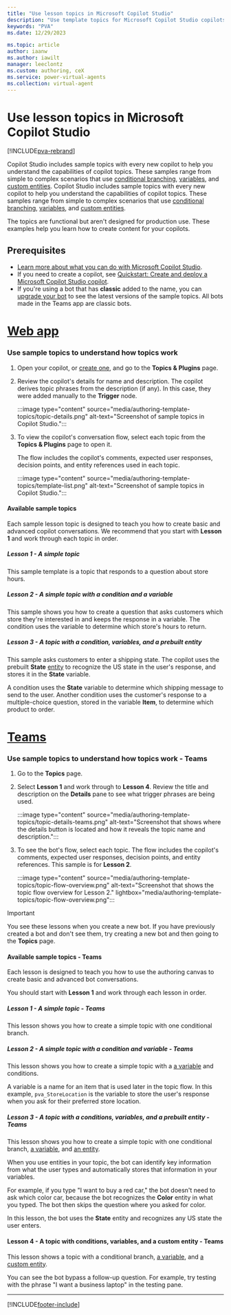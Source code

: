 ```yaml
---
title: "Use lesson topics in Microsoft Copilot Studio"
description: "Use template topics for Microsoft Copilot Studio copilots."
keywords: "PVA"
ms.date: 12/29/2023

ms.topic: article
author: iaanw
ms.author: iawilt
manager: leeclontz
ms.custom: authoring, ceX
ms.service: power-virtual-agents
ms.collection: virtual-agent
---
```


# Use lesson topics in Microsoft Copilot Studio

[!INCLUDE[pva-rebrand](includes/pva-rebrand.md)]

Copilot Studio includes sample topics with every new copilot to help you understand the capabilities of copilot topics. These samples range from simple to complex scenarios that use [conditional branching](authoring-create-edit-topics.md), [variables](authoring-variables.md), and [custom entities](advanced-entities-slot-filling.md).
Copilot Studio includes sample topics with every new copilot to help you understand the capabilities of copilot topics. These samples range from simple to complex scenarios that use [conditional branching](authoring-create-edit-topics.md), [variables](authoring-variables.md), and [custom entities](advanced-entities-slot-filling.md).

The topics are functional but aren't designed for production use. These examples help you learn how to create content for your copilots.

## Prerequisites

- [Learn more about what you can do with Microsoft Copilot Studio](fundamentals-what-is-power-virtual-agents.md).
- If you need to create a copilot, see [Quickstart: Create and deploy a Microsoft Copilot Studio copilot](fundamentals-get-started.md).
- If you're using a bot that has **classic** added to the name, you can [upgrade your bot](unified-authoring-conversion.md) to see the latest versions of the sample topics. All bots made in the Teams app are classic bots.

# [Web app](#tab/web)

### Use sample topics to understand how topics work

1. Open your copilot, or [create one](fundamentals-get-started.md), and go to the **Topics & Plugins** page.

1. Review the copilot's details for name and description. The copilot derives topic phrases from the description (if any). In this case, they were added manually to the **Trigger** node.

   :::image type="content" source="media/authoring-template-topics/topic-details.png" alt-text="Screenshot of sample topics in Copilot Studio.":::

1. To view the copilot's conversation flow, select each topic from the **Topics & Plugins** page to open it.

    The flow includes the copilot's comments, expected user responses, decision points, and entity references used in each topic.

   :::image type="content" source="media/authoring-template-topics/template-list.png" alt-text="Screenshot of sample topics in Copilot Studio.":::

#### Available sample topics

Each sample lesson topic is designed to teach you how to create basic and advanced copilot conversations. We recommend that you start with **Lesson 1** and work through each topic in order.

##### Lesson 1 - A simple topic

This sample template is a topic that responds to a question about store hours.

##### Lesson 2 - A simple topic with a condition and a variable

This sample shows you how to create a question that asks customers which store they're interested in and keeps the response in a variable. The condition uses the variable to determine which store's hours to return.

##### Lesson 3 - A topic with a condition, variables, and a prebuilt entity

This sample asks customers to enter a shipping state. The copilot uses the prebuilt **State** [entity](advanced-entities-slot-filling.md) to recognize the US state in the user's response, and stores it in the **State** variable.

A condition uses the **State** variable to determine which shipping message to send to the user. Another condition uses the customer's response to a multiple-choice question, stored in the variable **Item**, to determine which product to order.

# [Teams](#tab/teams)

### Use sample topics to understand how topics work - Teams

1. Go to the **Topics** page.

1. Select **Lesson 1** and work through to **Lesson 4**. Review the title and description on the **Details** pane to see what trigger phrases are being used.

   :::image type="content" source="media/authoring-template-topics/topic-details-teams.png" alt-text="Screenshot that shows where the details button is located and how it reveals the topic name and description.":::

1. To see the bot's flow, select each topic. The flow includes the copilot's comments, expected user responses, decision points, and entity references. This sample is for **Lesson 2**.

   :::image type="content" source="media/authoring-template-topics/topic-flow-overview.png" alt-text="Screenshot that shows the topic flow overview for Lesson 2." lightbox="media/authoring-template-topics/topic-flow-overview.png":::

> [!IMPORTANT]
> You see these lessons when you create a new bot. If you have previously created a bot and don't see them, try creating a new bot and then going to the **Topics** page.

#### Available sample topics - Teams

Each lesson is designed to teach you how to use the authoring canvas to create basic and advanced bot conversations.

You should start with **Lesson 1** and work through each lesson in order.

##### Lesson 1 - A simple topic - Teams

This lesson shows you how to create a simple topic with one conditional branch.

##### Lesson 2 - A simple topic with a condition and variable - Teams

This lesson shows you how to create a simple topic with a [a variable](authoring-variables.md) and conditions.

A variable is a name for an item that is used later in the topic flow. In this example, `pva_StoreLocation` is the variable to store the user's response when you ask for their preferred store location.

##### Lesson 3 - A topic with a conditions, variables, and a prebuilt entity - Teams

This lesson shows you how to create a simple topic with one conditional branch, [a variable](authoring-variables.md), and [an entity](advanced-entities-slot-filling.md).

When you use entities in your topic, the bot can identify key information from what the user types and automatically stores that information in your variables.

For example, if you type "I want to buy a red car," the bot doesn't need to ask which color car, because the bot recognizes the **Color** entity in what you typed. The bot then skips the question where you asked for color.

In this lesson, the bot uses the **State** entity and recognizes any US state the user enters.

#### Lesson 4 - A topic with conditions, variables, and a custom entity - Teams

This lesson shows a topic with a conditional branch, [a variable](authoring-variables.md), and [a custom entity](advanced-entities-slot-filling.md#custom-entities).

You can see the bot bypass a follow-up question. For example, try testing with the phrase "I want a business laptop" in the testing pane.

---

[!INCLUDE[footer-include](includes/footer-banner.md)]
